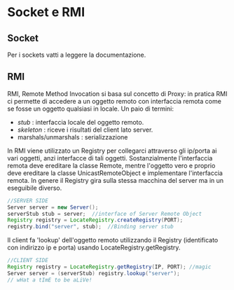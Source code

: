# Socket e RMI

## Socket

Per i sockets vatti a leggere la documentazione. 

## RMI 

RMI, Remote Method Invocation si basa sul concetto di Proxy: in pratica RMI ci permette di accedere a un oggetto remoto con interfaccia remota come se fosse un oggetto qualsiasi in locale. 
Un paio di termini: 

- $stub$ : interfaccia locale del oggetto remoto.
- $skeleton$ : riceve i risultati del client lato server. 
- marshals/unmarshals : serializzazione

In RMI viene utilizzato un Registry per collegarci attraverso gli ip/porta ai vari oggetti, anzi interfacce di tali oggetti. 
Sostanzialmente l'interfaccia remota deve ereditare la classe Remote, mentre l'oggetto vero e proprio deve ereditare la classe UnicastRemoteObject e implementare l'interfaccia remota. 
In genere il Registry gira sulla stessa macchina del server ma in un eseguibile diverso. 

````Java
//SERVER SIDE
Server server = new Server();  
serverStub stub = server;  //interface of Server Remote Object  
Registry registry = LocateRegistry.createRegistry(PORT);
registry.bind("server", stub);  //Binding server stub
````

Il client fa 'lookup' dell'oggetto remoto utilizzando il Registry (identificato con indirizzo ip e porta) usando LocateRegistry.getRegistry. 

````Java
//CLIENT SIDE
Registry registry = LocateRegistry.getRegistry(IP, PORT); //magic
Server server = (serverStub) registry.lookup("server");
// wHat a tImE to be aLiVe!
````
